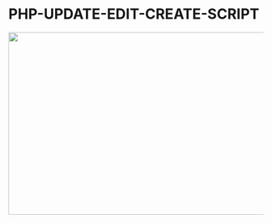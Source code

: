 # PHP-UPDATE-EDIT-CREATE-SCRIPT
<img src="https://1.bp.blogspot.com/--qBDC4rL1ds/X8x-w6YzrrI/AAAAAAAABCc/6TXaaXMmb5gOBU4G9C5qkn2ajM6FSmdCwCLcBGAsYHQ/s320/Screenshot%2B2020-12-06%2B12%253A17%253A09.png" class="shrinkToFit" width="640" height="360">
